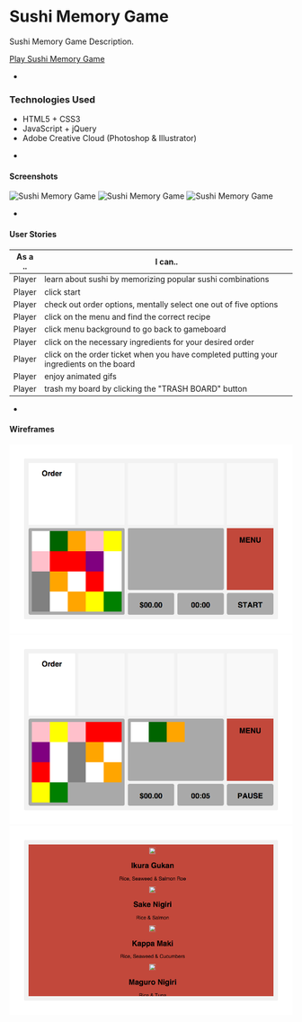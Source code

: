 # Sushi Memory Game

Sushi Memory Game Description.

[ Play Sushi Memory Game ](http://jessicaganji.com/sushigame)

-

### Technologies Used

* HTML5 + CSS3
* JavaScript + jQuery
* Adobe Creative Cloud (Photoshop & Illustrator)

-

#### Screenshots

![ Sushi Memory Game ](assets/images/readme/landing.png)
![ Sushi Memory Game ](assets/images/readme/celebrationtime.png)
![ Sushi Memory Game ](assets/images/readme/gameover.png)

-

#### User Stories

| As a .. | I can.. |
|---------|---------|
| Player | learn about sushi by memorizing popular sushi combinations |
| Player | click start |
| Player | check out order options, mentally select one out of five options |
| Player | click on the menu and find the correct recipe |
| Player | click menu background to go back to gameboard |
| Player | click on the necessary ingredients for your desired order |
| Player | click on the order ticket when you have completed putting your ingredients on the board |
| Player | enjoy animated gifs |
| Player | trash my board by clicking the "TRASH BOARD" button |

-

#### Wireframes

![ Sushi Memory Game Wireframe ](assets/images/readme/wf01.png)
![ Sushi Memory Game Wireframe ](assets/images/readme/wf02.png)
![ Sushi Memory Game Wireframe ](assets/images/readme/wf03.png)